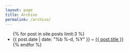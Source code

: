 ```yaml
---
layout: page
title: Archivo
permalink: /archivo/
---
```

 
<ul class="post-list">
    {% for post in site.posts limit:3 %}
      <li>  <span class="post-meta">{{ post.date | date: "%b %-d, %Y" }} ~</span> 
          <a class="post-link" href="{{ post.url | prepend: site.baseurl }}"> {{ post.title }}</a>
      </li>
    {% endfor %}
</ul>
